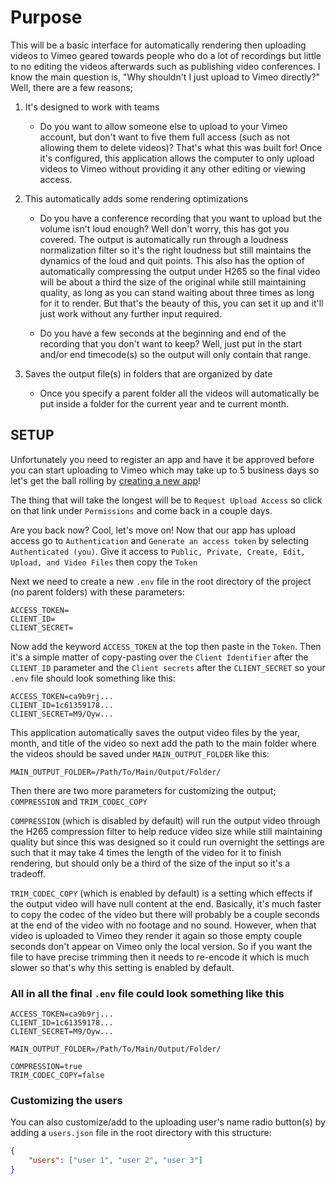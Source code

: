 # Purpose

This will be a basic interface for automatically rendering then uploading videos to Vimeo geared towards people who do a lot of recordings but little to no editing the videos afterwards such as publishing video conferences. I know the main question is, "Why shouldn't I just upload to Vimeo directly?" Well, there are a few reasons;

1. It's designed to work with teams

    - Do you want to allow someone else to upload to your Vimeo account, but don't want to five them full access (such as not allowing them to delete videos)? That's what this was built for! Once it's configured, this application allows the computer to only upload videos to Vimeo without providing it any other editing or viewing access.

2. This automatically adds some rendering optimizations

    - Do you have a conference recording that you want to upload but the volume isn't loud enough? Well don't worry, this has got you covered. The output is automatically run through a loudness normalization filter so it's the right loudness but still maintains the dynamics of the loud and quit points. This also has the option of automatically compressing the output under H265 so the final video will be about a third the size of the original while still maintaining quality, as long as you can stand waiting about three times as long for it to render. But that's the beauty of this, you can set it up and it'll just work without any further input required.

    - Do you have a few seconds at the beginning and end of the recording that you don't want to keep? Well, just put in the start and/or end timecode(s) so the output will only contain that range.

3. Saves the output file(s) in folders that are organized by date

    - Once you specify a parent folder all the videos will automatically be put inside a folder for the current year and te current month.

## SETUP

Unfortunately you need to register an app and have it be approved before you can start uploading to Vimeo which may take up to 5 business days so let's get the ball rolling by [creating a new app](https://developer.vimeo.com/apps/new)!

The thing that will take the longest will be to `Request Upload Access` so click on that link under `Permissions` and come back in a couple days.

Are you back now? Cool, let's move on!
Now that our app has upload access go to `Authentication` and `Generate an access token` by selecting `Authenticated (you)`. Give it access to `Public, Private, Create, Edit, Upload, and Video Files` then copy the `Token`

Next we need to create a new `.env` file in the root directory of the project (no parent folders) with these parameters:

```env
ACCESS_TOKEN=
CLIENT_ID=
CLIENT_SECRET=
```

Now add the keyword `ACCESS_TOKEN` at the top then paste in the `Token`. Then it's a simple matter of copy-pasting over the `Client Identifier` after the `CLIENT_ID` parameter and the `Client secrets` after the `CLIENT_SECRET` so your `.env` file should look something like this:

```env
ACCESS_TOKEN=ca9b9rj...
CLIENT_ID=1c61359178...
CLIENT_SECRET=M9/Oyw...
```

This application automatically saves the output video files by the year, month, and title of the video so next add the path to the main folder where the videos should be saved under `MAIN_OUTPUT_FOLDER` like this:

```env
MAIN_OUTPUT_FOLDER=/Path/To/Main/Output/Folder/
```

Then there are two more parameters for customizing the output; `COMPRESSION` and `TRIM_CODEC_COPY`

`COMPRESSION` (which is disabled by default) will run the output video through the H265 compression filter to help reduce video size while still maintaining quality but since this was designed so it could run overnight the settings are such that it may take 4 times the length of the video for it to finish rendering, but should only be a third of the size of the input so it's a tradeoff.

`TRIM_CODEC_COPY` (which is enabled by default) is a setting which effects if the output video will have null content at the end. Basically, it's much faster to copy the codec of the video but there will probably be a couple seconds at the end of the video with no footage and no sound. However, when that video is uploaded to Vimeo they render it again so those empty couple seconds don't appear on Vimeo only the local version. So if you want the file to have precise trimming then it needs to re-encode it which is much slower so that's why this setting is enabled by default.

### All in all the final `.env` file could look something like this

```env
ACCESS_TOKEN=ca9b9rj...
CLIENT_ID=1c61359178...
CLIENT_SECRET=M9/Oyw...

MAIN_OUTPUT_FOLDER=/Path/To/Main/Output/Folder/

COMPRESSION=true
TRIM_CODEC_COPY=false
```

### Customizing the users

You can also customize/add to the uploading user's name radio button(s) by adding a `users.json` file in the root directory with this structure:

```json
{
    "users": ["user 1", "user 2", "user 3"]
}
```
